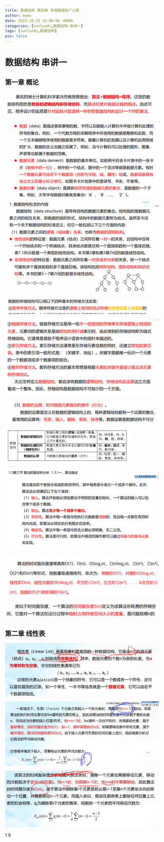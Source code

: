 ```yaml
---
title: 数据结构 第四章 多维数组和广义表
author: mumu
date: 2023-10-23 15:00:00 +0800
categories: [sunlands,数据结构-串讲一]
tags: [sunlands,数据结构]
pin: false
---
```


# 数据结构 串讲一

## 第一章 概论

![image-20231023165504032](https://raw.githubusercontent.com/sn-mumu/cloud-storage/main/PicGo/2023/04/202310231655327.png)

![image-20231023165529869](https://raw.githubusercontent.com/sn-mumu/cloud-storage/main/PicGo/2023/04/202310231655955.png)

![image-20231023165554354](https://raw.githubusercontent.com/sn-mumu/cloud-storage/main/PicGo/2023/04/202310231655430.png)

![image-20231023165616699](https://raw.githubusercontent.com/sn-mumu/cloud-storage/main/PicGo/2023/04/202310231656769.png)

 ![image-20231023165624940](https://raw.githubusercontent.com/sn-mumu/cloud-storage/main/PicGo/2023/04/202310231656004.png)

![image-20231023165648872](https://raw.githubusercontent.com/sn-mumu/cloud-storage/main/PicGo/2023/04/202310231656945.png)

![image-20231023165657391](https://raw.githubusercontent.com/sn-mumu/cloud-storage/main/PicGo/2023/04/202310231656459.png)

![image-20231023165709716](https://raw.githubusercontent.com/sn-mumu/cloud-storage/main/PicGo/2023/04/202310231657790.png)

![image-20231023165744436](https://raw.githubusercontent.com/sn-mumu/cloud-storage/main/PicGo/2023/04/202310231657482.png)

![image-20231023170012222](https://raw.githubusercontent.com/sn-mumu/cloud-storage/main/PicGo/2023/04/202310231700294.png)

## 第二章 线性表

![image-20231023170151332](https://raw.githubusercontent.com/sn-mumu/cloud-storage/main/PicGo/2023/04/202310231701426.png)

![image-20231023175624424](https://raw.githubusercontent.com/sn-mumu/cloud-storage/main/PicGo/2023/04/202310231756493.png)

![image-20231023180219293](https://raw.githubusercontent.com/sn-mumu/cloud-storage/main/PicGo/2023/04/202310231802378.png)   



1 9 





































































[^1]: [尚德机构](https://xt.shuhanfenglin.com/) ↩